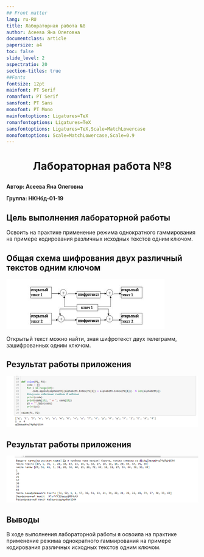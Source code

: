 ```yaml
---
## Front matter
lang: ru-RU
title: Лабораторная работа №8
author: Асеева Яна Олеговна
documentclass: article
papersize: a4
toc: false
slide_level: 2
aspectratio: 20
section-titles: true
##Fonts
fontsize: 12pt
mainfont: PT Serif
romanfont: PT Serif
sansfont: PT Sans
monofont: PT Mono
mainfontoptions: Ligatures=TeX
romanfontoptions: Ligatures=TeX
sansfontoptions: Ligatures=TeX,Scale=MatchLowercase
monofontoptions: Scale=MatchLowercase,Scale=0.9
---
```








# <p style="text-align: center;">Лабораторная работа №8</p>



**Автор: Асеева Яна Олеговна**

**Группа: НКНбд-01-19**

<div style="page-break-after: always;">

## Цель выполнения лабораторной работы

Освоить на практике применение режима однократного гаммирования на примере кодирования различных исходных текстов одним ключом. 

</div>

<div style="page-break-after: always;">

## Общая схема шифрования двух различный текстов одним ключом

![рис.3](img/Снимок3.PNG)

Открытый текст можно найти, зная шифротекст двух телеграмм, зашифрованных одним ключом. 

</div>

<div style="page-break-after: always;">

## Результат работы приложения

![рис.1](img/Снимок1.PNG)

</div>

<div style="page-break-after: always;">

## Результат работы приложения 


![рис.2](img/Снимок2.PNG)

</div>

<div style="page-break-after: always;">

## Выводы

В ходе выполнения лабораторной работы я освоила на практике применение режима однократного гаммирования на примере кодирования различных исходных текстов одним ключом.

